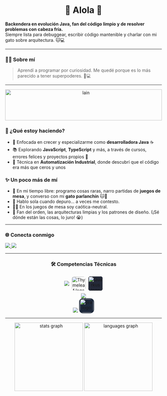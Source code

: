<h1 align="center">🌺 Alola 👋</h1>

<strong>Backendera en evolución Java, fan del código limpio y de resolver problemas con cabeza fría.</strong><br>
Siempre lista para debuggear, escribir código mantenible y charlar con mi gato sobre arquitectura. 🐱💻

---

### 👩‍💻 Sobre mí

> Aprendí a programar por curiosidad. Me quedé porque es lo más parecido a tener superpoderes. 🧠💻

---

<div align="center" style="margin-bottom: 1rem;">
  <img src="https://media1.tenor.com/m/Bpv9wTLKMskAAAAC/computer-nerds.gif" alt="lain"   width="100%" style="max-height: 100px; display: block; object-fit: cover; object-position: bottom;"/>
</div>

<h3>🚀 ¿Qué estoy haciendo?</h3>
<ul>
  <li>🔧 Enfocada en crecer y especializarme como <strong>desarrolladora Java</strong> ☕</li>
  <li>📚 Explorando <strong>JavaScript</strong>, <strong>TypeScript</strong> y más, a través de cursos, errores felices y proyectos propios 🔄</li>
  <li>🤖 Técnica en <strong>Automatización Industrial</strong>, donde descubrí que el código era más que ceros y unos</li>
</ul>

<h3>✨ Un poco más de mí</h3>
<ul>
  <li>🧩 En mi tiempo libre: programo cosas raras, narro partidas de <strong>juegos de mesa</strong>, y converso con mi <strong>gato parlanchín</strong> 🐱💬</li>
  <li>💬 Hablo sola cuando depuro… a veces me contesto.</li>
  <li>🧙‍♀️ En los juegos de mesa soy caótica-neutral.</li>
  <li>💠 Fan del orden, las arquitecturas limpias y los patrones de diseño. (¡Sé dónde están las cosas, lo juro! 😭)</li>
</ul>

---

### 🌐 Conecta conmigo

<a href="https://www.linkedin.com/in/tuusuario" target="_blank">
  <img src="https://skillicons.dev/icons?i=linkedin" >
</a>
<a href="mailto:saraforte310@gmail.com" target="_blank" rel="noopener noreferrer">
  <img src="https://skillicons.dev/icons?i=gmail" >
</a>

---

<h3 align="center">🛠️ Competencias Técnicas</h3>

###

<div align="center" style="display: flex; align-items: center; justify-content: center; gap: 8px; margin:0.5rem">
  <img src="https://skillicons.dev/icons?i=java,spring,maven,hibernate" />
  <img src="https://www.thymeleaf.org/images/thymeleaf.png" height="45" alt="Thymeleaf logo" style="border-radius:8px" />
  <img src="https://icon.icepanel.io/Technology/png-shadow-512/Quarkus.png" height="47" alt="Quarkus logo" style="background-color:#242938;border-radius:8px" />
</div>

<div align="center">
  <img src="https://skillicons.dev/icons?i=js,ts,nodejs,astro,tailwind" />
</div>

<div align="center">
  <img src="https://skillicons.dev/icons?i=docker,mysql,postgres,linux,deno" />
  <img src="https://cdn.jsdelivr.net/gh/devicons/devicon/icons/jira/jira-original.svg" height="44" alt="jira logo" style="background-color:#1E293B; border-radius:12px; padding:2px;" />
</div>

---

<div align="center">
  <img src="https://github-readme-stats.vercel.app/api?username=SaraMForte&show_icons=true&theme=dracula&hide_border=true" height="220" alt="stats graph"  />
  <img src="https://github-readme-stats.vercel.app/api/top-langs?username=SaraMForte&show_icons=true&theme=dracula&hide_border=true" height="220" alt="languages graph"  />
</div>
